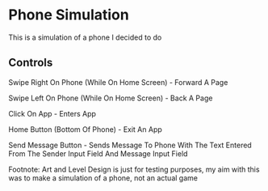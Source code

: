 # Phone Simulation

This is a simulation of a phone I decided to do

## Controls

Swipe Right On Phone (While On Home Screen) - Forward A Page

Swipe Left On Phone (While On Home Screen) - Back A Page

Click On App - Enters App

Home Button (Bottom Of Phone) - Exit An App

Send Message Button - Sends Message To Phone With The Text Entered From The Sender Input Field And Message Input Field

Footnote: Art and Level Design is just for testing purposes, my aim with this was to make a simulation of a phone, not an actual game